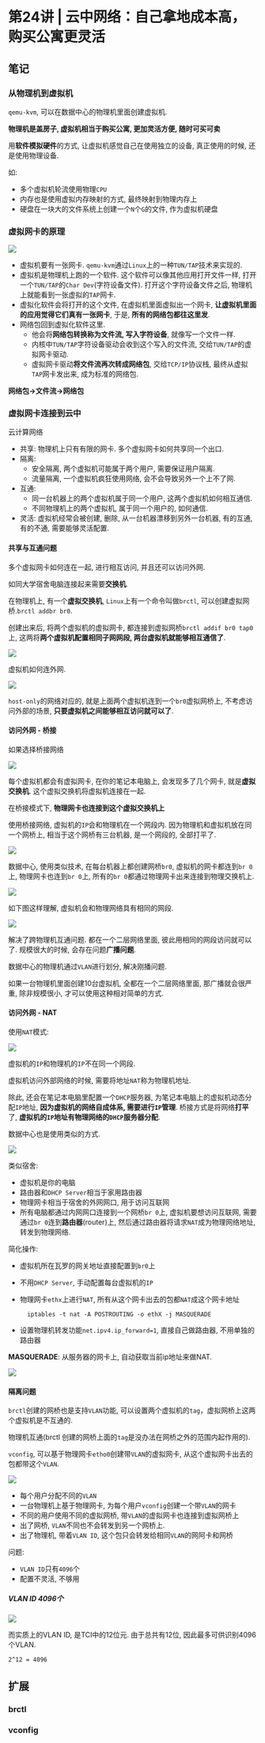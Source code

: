 # 第24讲 | 云中网络：自己拿地成本高，购买公寓更灵活

## 笔记

### 从物理机到虚拟机

`qemu-kvm`, 可以在数据中心的物理机里面创建虚拟机.

**物理机是盖房子, 虚拟机相当于购买公寓, 更加灵活方便, 随时可买可卖**

用**软件模拟硬件**的方式, 让虚拟机感觉自己在使用独立的设备, 真正使用的时候, 还是使用物理设备.

如:

* 多个虚拟机轮流使用物理`CPU`
* 内存也是使用虚拟内存映射的方式, 最终映射到物理内存上
* 硬盘在一块大的文件系统上创建一个`N`个`G`的文件, 作为虚拟机硬盘

### 虚拟网卡的原理

![](./img/24_01.jpg)

* 虚拟机要有一张网卡. `qemu-kvm`通过`Linux`上的一种`TUN/TAP`技术来实现的.
* 虚拟机是物理机上跑的一个软件. 这个软件可以像其他应用打开文件一样, 打开一个`TUN/TAP`的`Char Dev`(字符设备文件). 打开这个字符设备文件之后, 物理机上就能看到一张虚拟的`TAP`网卡.
* 虚拟化软件会将打开的这个文件, 在虚拟机里面虚拟出一个网卡, **让虚拟机里面的应用觉得它们真有一张网卡**, 于是, **所有的网络包都往这里发**.
* 网络包回到虚拟化软件这里. 
	* 他会将**网络包转换称为文件流, 写入字符设备**, 就像写一个文件一样. 
	* 内核中`TUN/TAP`字符设备驱动会收到这个写入的文件流, 交给`TUN/TAP`的虚拟网卡驱动. 
	* 虚拟网卡驱动**将文件流再次转成网络包**, 交给`TCP/IP`协议栈, 最终从虚拟`TAP`网卡发出来, 成为标准的网络包.

**网络包->文件流->网络包**

### 虚拟网卡连接到云中

云计算网络

* 共享: 物理机上只有有限的网卡. 多个虚拟网卡如何共享同一个出口.
* 隔离:
	* 安全隔离, 两个虚拟机可能属于两个用户, 需要保证用户隔离.
	* 流量隔离, 一个虚拟机疯狂使用网络, 会不会导致另外一个上不了网.
* 互通:
	* 同一台机器上的两个虚拟机属于同一个用户, 这两个虚拟机如何相互通信.
	* 不同物理机上的两个虚拟机, 属于同一个用户的, 如何通信.
* 灵活: 虚拟机经常会被创建, 删除, 从一台机器漂移到另外一台机器, 有的互通, 有的不通, 需要能够灵活配置.

#### 共享与互通问题

多个虚拟网卡如何连在一起, 进行相互访问, 并且还可以访问外网.

如同大学宿舍电脑连接起来需要**交换机**.

在物理机上, 有一个**虚拟交换机**, `Linux`上有一个命令叫做`brctl`, 可以创建虚拟网桥.`brctl addbr br0`. 

创建出来后, 将两个虚拟机的虚拟网卡, 都连接到虚拟网桥`brctl addif br0 tap0`上, 这两将**两个虚拟机配置相同子网网段, 两台虚拟机就能够相互通信了**.

![](./img/24_02.jpg)

虚拟机如何连外网.

![](./img/24_03.jpg)

`host-only`的网络对应的, 就是上面两个虚拟机连到一个`br0`虚拟网桥上, 不考虑访问外部的场景, **只要虚拟机之间能够相互访问就可以了**.

#### 访问外网 - 桥接

如果选择桥接网络

![](./img/24_04.jpg)

每个虚拟机都会有虚拟网卡, 在你的笔记本电脑上, 会发现多了几个网卡, 就是**虚拟交换机**. 这个虚拟交换机将虚拟机连接在一起. 

在桥接模式下, **物理网卡也连接到这个虚拟交换机上**

使用桥接网络, 虚拟机的`IP`会和物理机在一个网段内. 因为物理机和虚拟机放在同一个网桥上, 相当于这个网桥有三台机器, 是一个网段的, 全部打平了.

![](./img/24_05.jpg)

数据中心, 使用类似技术, 在每台机器上都创建网桥`br0`, 虚拟机的网卡都连到`br 0`上, 物理网卡也连到`br 0`上, 所有的`br 0`都通过物理网卡出来连接到物理交换机上.

![](./img/24_06.jpg)

如下图这样理解, 虚拟机会和物理网络具有相同的网段.

![](./img/24_07.jpg)

解决了跨物理机互通问题. 都在一个二层网络里面, 彼此用相同的网段访问就可以了. 规模很大的时候, 会存在问题**广播问题**.

数据中心的物理机通过`VLAN`进行划分, 解决刚播问题.

如果一台物理机里面创建10台虚拟机, 全都在一个二层网络里面, 那广播就会很严重, 除非规模很小, 才可以使用这种相对简单的方式.

#### 访问外网 - NAT

使用`NAT`模式:

![](./img/24_08.jpg)

虚拟机的`IP`和物理机的`IP`不在同一个网段.

虚拟机访问外部网络的时候, 需要将地址`NAT`称为物理机地址.

除此, 还会在笔记本电脑里配置一个`DHCP`服务器, 为笔记本电脑上的虚拟机动态分配`IP`地址, **因为虚拟机的网络自成体系, 需要进行`IP`管理**. 桥接方式是将网络**打平**了, **虚拟机的`IP`地址有物理网络的`DHCP`服务器分配**.

数据中心也是使用类似的方式.

![](./img/24_09.jpg)

类似宿舍:

* 虚拟机是你的电脑
* 路由器和`DHCP Server`相当于家用路由器
* 物理网卡相当于宿舍的外网网口, 用于访问互联网
* 所有电脑都通过内网网口连接到一个网桥`br 0`上, 虚拟机要想访问互联网, 需要通过`br 0`连到**路由器**(router)上, 然后通过路由器将请求`NAT`成为物理网络地址, 转发到物理网络.

简化操作:

* 虚拟机所在瓦罗的网关地址直接配置到`br0`上
* 不用`DHCP Server`, 手动配置每台虚拟机的`IP`
* 物理网卡`ethx`上进行`NAT`, 所有从这个网卡出去的包都`NAT`成这个网卡地址

		iptables -t nat -A POSTROUTING -o ethX -j MASQUERADE
		
* 设置物理机转发功能`net.ipv4.ip_forward=1`, 直接自己做路由器, 不用单独的路由器

**MASQUERADE**: 从服务器的网卡上, 自动获取当前ip地址来做NAT.

![](./img/24_10.jpg)

#### 隔离问题

`brctl`创建的网桥也是支持`VLAN`功能, 可以设置两个虚拟机的`tag`，虚拟网桥上这两个虚拟机是不互通的.

物理机互通(brctl 创建的网桥上面的`tag`是没办法在网桥之外的范围内起作用的).

`vconfig`, 可以基于物理网卡`etho0`创建带`VLAN`的虚拟网卡, 从这个虚拟网卡出去的包都带这个`VLAN`.

![](./img/24_11.jpg)

* 每个用户分配不同的`VLAN`
* 一台物理机上基于物理网卡, 为每个用户`vconfig`创建一个带`VLAN`的网卡
* 不同的用户使用不同的虚拟网桥, 带`VLAN`的虚拟网卡也连接到虚拟网桥上
* 出了网桥, `VLAN`不同也不会转发到另一个网桥上.
* 出了物理机, 带着`VLAN ID`, 这个包只会转发给相同`VLAN`的网阿卡和网桥

问题:

* `VLAN ID`只有`4096`个
* 配置不灵活, 不够用

##### VLAN ID 4096个

![](./img/24_12.png)

而实质上的VLAN ID, 是TCI中的12位元. 由于总共有12位, 因此最多可供识别4096个VLAN.

```
2^12 = 4096
```

## 扩展

### brctl

### vconfig